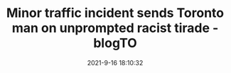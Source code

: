 ---
"title": "Minor traffic incident sends Toronto man on unprompted racist tirade - blogTO"
"date": "2021-9-16 18:10:32"
"feed_name": "GOOGLENEWSCONSTRUCTION"
"feed_website": "https://news.google.com/search?q=construction%2Bincident&hl=en-US&gl=US&ceid=US:en"
"feed_rss": "https://news.google.com/rss/search?q=construction%2Bincident&hl=en-US&gl=US&ceid=US:en"
"link": "https://www.blogto.com/city/2021/09/minor-traffic-incident-sends-toronto-man-unprompted-racist-tirade/"
"file": "_posts/2021-1-1-78dd5373ba13c1f9f42b7dd1c056186d4955e581.md"
"accident": "1"
"drilling": "0"
---